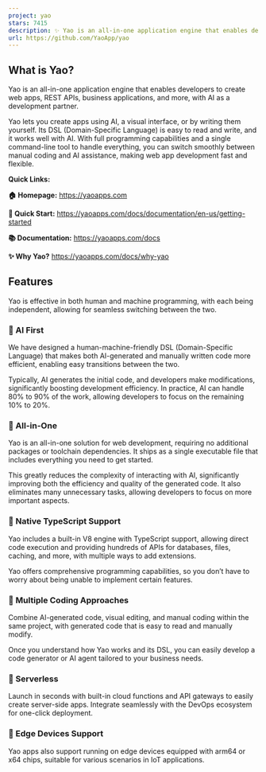 ```yaml
---
project: yao
stars: 7415
description: ✨ Yao is an all-in-one application engine that enables developers to create web apps, REST APIs, business applications, and more, with AI as a development partner.
url: https://github.com/YaoApp/yao
---
```


What is Yao?
------------

Yao is an all-in-one application engine that enables developers to create web apps, REST APIs, business applications, and more, with AI as a development partner.

Yao lets you create apps using AI, a visual interface, or by writing them yourself. Its DSL (Domain-Specific Language) is easy to read and write, and it works well with AI. With full programming capabilities and a single command-line tool to handle everything, you can switch smoothly between manual coding and AI assistance, making web app development fast and flexible.

**Quick Links:**

**🏠 Homepage:** https://yaoapps.com

**🚀 Quick Start:** https://yaoapps.com/docs/documentation/en-us/getting-started

**📚 Documentation:** https://yaoapps.com/docs

**✨ Why Yao?** https://yaoapps.com/docs/why-yao

Features
--------

Yao is effective in both human and machine programming, with each being independent, allowing for seamless switching between the two.

### 🔮 AI First

We have designed a human-machine-friendly DSL (Domain-Specific Language) that makes both AI-generated and manually written code more efficient, enabling easy transitions between the two.

Typically, AI generates the initial code, and developers make modifications, significantly boosting development efficiency. In practice, AI can handle 80% to 90% of the work, allowing developers to focus on the remaining 10% to 20%.

### 🔮 All-in-One

Yao is an all-in-one solution for web development, requiring no additional packages or toolchain dependencies. It ships as a single executable file that includes everything you need to get started.

This greatly reduces the complexity of interacting with AI, significantly improving both the efficiency and quality of the generated code. It also eliminates many unnecessary tasks, allowing developers to focus on more important aspects.

### 🔮 Native TypeScript Support

Yao includes a built-in V8 engine with TypeScript support, allowing direct code execution and providing hundreds of APIs for databases, files, caching, and more, with multiple ways to add extensions.

Yao offers comprehensive programming capabilities, so you don’t have to worry about being unable to implement certain features.

### 🔮 Multiple Coding Approaches

Combine AI-generated code, visual editing, and manual coding within the same project, with generated code that is easy to read and manually modify.

Once you understand how Yao works and its DSL, you can easily develop a code generator or AI agent tailored to your business needs.

### 🔮 Serverless

Launch in seconds with built-in cloud functions and API gateways to easily create server-side apps. Integrate seamlessly with the DevOps ecosystem for one-click deployment.

### 🔮 Edge Devices Support

Yao apps also support running on edge devices equipped with arm64 or x64 chips, suitable for various scenarios in IoT applications.
